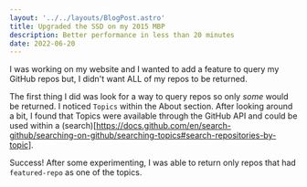 ```yaml
---
layout: '../../layouts/BlogPost.astro'
title: Upgraded the SSD on my 2015 MBP
description: Better performance in less than 20 minutes
date: 2022-06-20
---
```


I was working on my website and I wanted to add a feature to query my GitHub repos but, I didn't want ALL of my repos to be returned.

The first thing I did was look for a way to query repos so only _some_ would be returned. I noticed `Topics` within the About section. After looking around a bit, I found that Topics were available through the GitHub API and could be used within a (search)[https://docs.github.com/en/search-github/searching-on-github/searching-topics#search-repositories-by-topic].

Success! After some experimenting, I was able to return only repos that had `featured-repo` as one of the topics.
